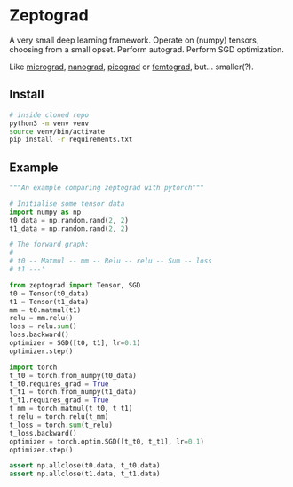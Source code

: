 # Zeptograd

A very small deep learning framework. Operate on (numpy) tensors, choosing from a small opset. Perform autograd. Perform SGD optimization.

Like [micrograd](https://github.com/karpathy/micrograd), [nanograd](https://github.com/PABannier/nanograd), [picograd](https://github.com/breandan/picograd) or [femtograd](https://metafunctor.com/project/femtograd/), but... smaller(?).

## Install

```bash
# inside cloned repo
python3 -m venv venv
source venv/bin/activate
pip install -r requirements.txt
```

## Example

```python
"""An example comparing zeptograd with pytorch"""

# Initialise some tensor data
import numpy as np
t0_data = np.random.rand(2, 2)
t1_data = np.random.rand(2, 2)

# The forward graph:
#
# t0 -- Matmul -- mm -- Relu -- relu -- Sum -- loss
# t1 ---'

from zeptograd import Tensor, SGD
t0 = Tensor(t0_data)
t1 = Tensor(t1_data)
mm = t0.matmul(t1)
relu = mm.relu()
loss = relu.sum()
loss.backward()
optimizer = SGD([t0, t1], lr=0.1)
optimizer.step()

import torch
t_t0 = torch.from_numpy(t0_data)
t_t0.requires_grad = True
t_t1 = torch.from_numpy(t1_data)
t_t1.requires_grad = True
t_mm = torch.matmul(t_t0, t_t1)
t_relu = torch.relu(t_mm)
t_loss = torch.sum(t_relu)
t_loss.backward()
optimizer = torch.optim.SGD([t_t0, t_t1], lr=0.1)
optimizer.step()

assert np.allclose(t0.data, t_t0.data)
assert np.allclose(t1.data, t_t1.data)
```

